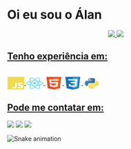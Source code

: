 # Oi eu sou o Álan
<div align="center">
  <a href="https://github.com/Alangdp">
  <img height="180em" src="https://github-readme-stats.vercel.app/api?username=Alangdp&show_icons=true&theme=dark&include_all_commits=true&count_private=true"/>
  <img height="180em" src="https://github-readme-stats.vercel.app/api/top-langs/?username=Alangdp&layout=compact&langs_count=7&theme=dark"/>
</div>

## Tenho experiência em:
<div style="display: inline_block"><br>
  <img align="center" alt="Alan-Js" height="30" width="40" src="https://raw.githubusercontent.com/devicons/devicon/master/icons/javascript/javascript-plain.svg">
  <img align="center" alt="Alan-Js-React" height="30" width="40" src="https://raw.githubusercontent.com/devicons/devicon/master/icons/react/react-original.svg">
  <img align="center" alt="Alan-Js-HTML" height="30" width="40" src="https://raw.githubusercontent.com/devicons/devicon/master/icons/html5/html5-original.svg">
  <img align="center" alt="Alan-Js-CSS" height="30" width="40" src="https://raw.githubusercontent.com/devicons/devicon/master/icons/css3/css3-original.svg">
  <img align="center" alt="Alan-Js-Python" height="30" width="40" src="https://raw.githubusercontent.com/devicons/devicon/master/icons/python/python-original.svg">
</div>

##

## Pode me contatar em:

<div style="margin-top: 1rem"> 
  <a href="https://instagram.com/alan_dias__" target="_blank"><img src="https://img.shields.io/badge/-Instagram-%23E4405F?style=for-the-badge&logo=instagram&logoColor=white" target="_blank"></a>
  <a href = "mailto:alangabrieldias@hotmail.com"><img src="https://img.shields.io/badge/Microsoft_Outlook-0078D4?style=for-the-badge&logo=microsoft-outlook&logoColor=white" target="_blank"></a>
  <a href="www.linkedin.com/in/alan-gabriel-dias" target="_blank"><img src="https://img.shields.io/badge/-LinkedIn-%230077B5?style=for-the-badge&logo=linkedin&logoColor=white" target="_blank"></a> 
</div>

![Snake animation](https://github.com/Alangdp/Alangdp/blob/output/github-contribution-grid-snake.svg)
